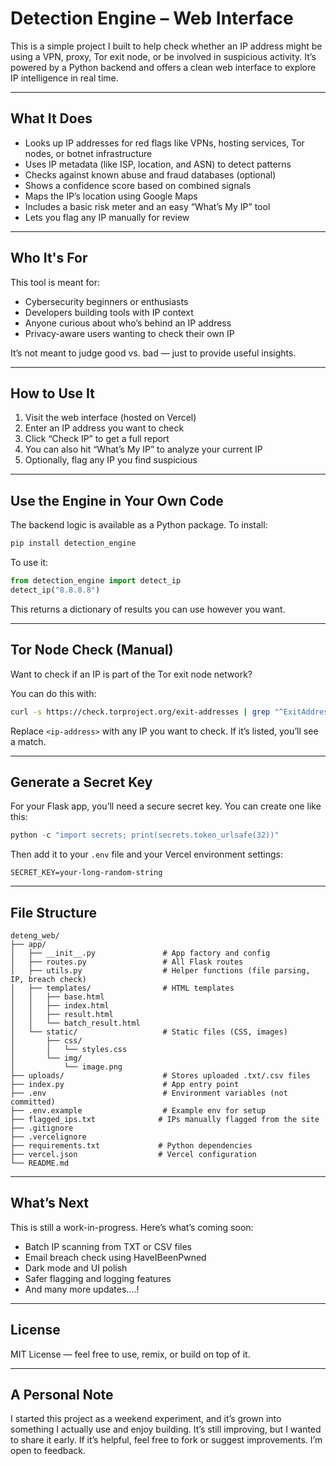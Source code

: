 # Detection Engine – Web Interface

This is a simple project I built to help check whether an IP address might be using a VPN, proxy, Tor exit node, or be involved in suspicious activity. It’s powered by a Python backend and offers a clean web interface to explore IP intelligence in real time.

---

## What It Does

- Looks up IP addresses for red flags like VPNs, hosting services, Tor nodes, or botnet infrastructure
- Uses IP metadata (like ISP, location, and ASN) to detect patterns
- Checks against known abuse and fraud databases (optional)
- Shows a confidence score based on combined signals
- Maps the IP’s location using Google Maps
- Includes a basic risk meter and an easy “What’s My IP” tool
- Lets you flag any IP manually for review

---

## Who It's For

This tool is meant for:

- Cybersecurity beginners or enthusiasts
- Developers building tools with IP context
- Anyone curious about who’s behind an IP address
- Privacy-aware users wanting to check their own IP

It’s not meant to judge good vs. bad — just to provide useful insights.

---

## How to Use It

1. Visit the web interface (hosted on Vercel)
2. Enter an IP address you want to check
3. Click “Check IP” to get a full report
4. You can also hit “What’s My IP” to analyze your current IP
5. Optionally, flag any IP you find suspicious

---

## Use the Engine in Your Own Code

The backend logic is available as a Python package. To install:

```bash
pip install detection_engine
```

To use it:

```python
from detection_engine import detect_ip
detect_ip("8.8.8.8")
```

This returns a dictionary of results you can use however you want.

---

## Tor Node Check (Manual)

Want to check if an IP is part of the Tor exit node network?

You can do this with:

```bash
curl -s https://check.torproject.org/exit-addresses | grep "^ExitAddress"   
```

Replace `<ip-address>` with any IP you want to check. If it’s listed, you’ll see a match.

---

## Generate a Secret Key

For your Flask app, you’ll need a secure secret key. You can create one like this:

```python
python -c "import secrets; print(secrets.token_urlsafe(32))"
```

Then add it to your `.env` file and your Vercel environment settings:

```
SECRET_KEY=your-long-random-string
```

---

## File Structure

```
deteng_web/
├── app/
│   ├── __init__.py               # App factory and config
│   ├── routes.py                 # All Flask routes
│   ├── utils.py                  # Helper functions (file parsing, IP, breach check)
│   ├── templates/                # HTML templates
│   │   ├── base.html
│   │   ├── index.html
│   │   ├── result.html
│   │   └── batch_result.html
│   └── static/                   # Static files (CSS, images)
│       ├── css/
│       │   └── styles.css
│       └── img/
│           └── image.png
├── uploads/                      # Stores uploaded .txt/.csv files
├── index.py                      # App entry point
├── .env                          # Environment variables (not committed)
├── .env.example                  # Example env for setup
├── flagged_ips.txt              # IPs manually flagged from the site
├── .gitignore
├── .vercelignore
├── requirements.txt             # Python dependencies
├── vercel.json                  # Vercel configuration
└── README.md
```

---

## What’s Next

This is still a work-in-progress. Here’s what’s coming soon:

- Batch IP scanning from TXT or CSV files
- Email breach check using HaveIBeenPwned
- Dark mode and UI polish
- Safer flagging and logging features
- And many more updates....!

---

## License

MIT License — feel free to use, remix, or build on top of it.

---

## A Personal Note

I started this project as a weekend experiment, and it’s grown into something I actually use and enjoy building. It’s still improving, but I wanted to share it early. If it’s helpful, feel free to fork or suggest improvements. I’m open to feedback.